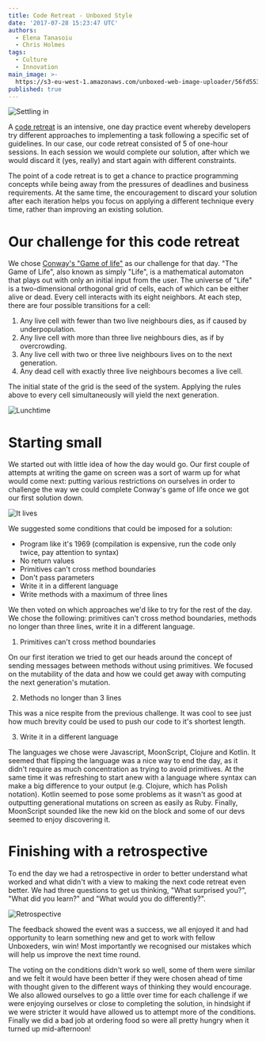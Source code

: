 ```yaml
---
title: Code Retreat - Unboxed Style
date: '2017-07-28 15:23:47 UTC'
authors:
  - Elena Tanasoiu
  - Chris Holmes
tags:
  - Culture
  - Innovation
main_image: >-
  https://s3-eu-west-1.amazonaws.com/unboxed-web-image-uploader/56fd553b3324e66497fd76de9d6bfb0c.jpg
published: true
---
```


![Settling in](https://s3-eu-west-1.amazonaws.com/unboxed-web-image-uploader/56fd553b3324e66497fd76de9d6bfb0c.jpg)

A [code retreat](http://coderetreat.org/) is an intensive, one day practice event whereby developers try different approaches to 
implementing a task following a specific set of guidelines. In our case, our code retreat consisted of 5 of one-hour sessions. 
In each session we would complete our solution, after which we would discard it (yes, really) and start again with different constraints.

The point of a code retreat is to get a chance to practice programming concepts while being away from the pressures of deadlines 
and business requirements. At the same time, the encouragement to discard your solution after each iteration helps you focus on applying 
a different technique every time, rather than improving an existing solution. 

# Our challenge for this code retreat

We chose [Conway's "Game of life"](https://en.wikipedia.org/wiki/Conway%27s_Game_of_Life) as our challenge for that day. 
"The Game of Life", also known as simply "Life", is a
mathematical automaton that plays out with only an initial input from the user. The universe of "Life" is a 
two-dimensional orthogonal grid of cells, each of which can be either alive or dead. Every cell interacts with 
its eight neighbors. At each step, there are four possible transitions for a cell:

1. Any live cell with fewer than two live neighbours dies, as if caused by underpopulation.
2. Any live cell with more than three live neighbours dies, as if by overcrowding.
3. Any live cell with two or three live neighbours lives on to the next generation.
4. Any dead cell with exactly three live neighbours becomes a live cell.

The initial state of the grid is the seed of the system. Applying the rules above to every cell simultaneously will yield the next generation.

![Lunchtime](https://s3-eu-west-1.amazonaws.com/unboxed-web-image-uploader/1fb76e4248cfa1df86bfcfae38981643.jpg)

# Starting small

We started out with little idea of how the day would go. Our first couple of attempts at writing
the game on screen was a sort of warm up for what would come next: putting various restrictions
on ourselves in order to challenge the way we could complete Conway's game of life once we
got our first solution down.

![It lives](https://s3-eu-west-1.amazonaws.com/unboxed-web-image-uploader/130ce32da3f5cc07182fafed8a8d6590.png)

We suggested some conditions that could be imposed for a solution:

* Program like it's 1969 (compilation is expensive, run the code only twice, pay attention to syntax)
* No return values
* Primitives can't cross method boundaries
* Don't pass parameters
* Write it in a different language
* Write methods with a maximum of three lines

We then voted on which approaches we'd like to try for the rest of the day. We chose the following: primitives can't cross method boundaries, methods 
no longer than three lines, write it in a different language.

1) Primitives can't cross method boundaries

On our first iteration we tried to get our heads around the concept of sending messages
between methods without using primitives. We focused on the mutability of the data and how we could
get away with computing the next generation's mutation.

2) Methods no longer than 3 lines

This was a nice respite from the previous challenge. It was cool to see just how much brevity could be
used to push our code to it's shortest length.

3) Write it in a different language

The languages we chose were Javascript, MoonScript, Clojure and Kotlin. It seemed that flipping the language was a
nice way to end the day, as it didn't require as much concentration as trying to avoid primitives. At the same
time it was refreshing to start anew with a language where syntax can make a big difference to your output 
(e.g. Clojure, which has Polish notation). Kotlin seemed to pose some problems as it wasn't as good at outputting 
generational mutations on screen as easily as Ruby. Finally, MoonScript sounded like the new kid on the block and some of our devs seemed to enjoy discovering it.

# Finishing with a retrospective

To end the day we had a retrospective in order to better understand what worked and what didn't with a view to making the next code retreat even better.
We had three questions to get us thinking, "What surprised you?", "What did you learn?" and "What would you do differently?". 

![Retrospective](https://s3-eu-west-1.amazonaws.com/unboxed-web-image-uploader/a90dc73f098673e1b1b967320542c2f2.jpg)

The feedback showed the event was a success, we all enjoyed it and had opportunity to learn something new and get to work with fellow Unboxeders, win win! Most importantly we recognised our 
mistakes which will help us improve the next time round.

The voting on the conditions didn't work so well, some of them were similar and we felt it 
would have been better if they were chosen ahead of time with thought given to the different ways of thinking they would encourage. We also allowed ourselves to 
go a little over time for each challenge if we were enjoying ourselves or close to completing the solution, in hindsight if we were stricter it would have allowed 
us to attempt more of the conditions. Finally we did a bad job at ordering food so were all pretty hungry when it turned up mid-afternoon!
